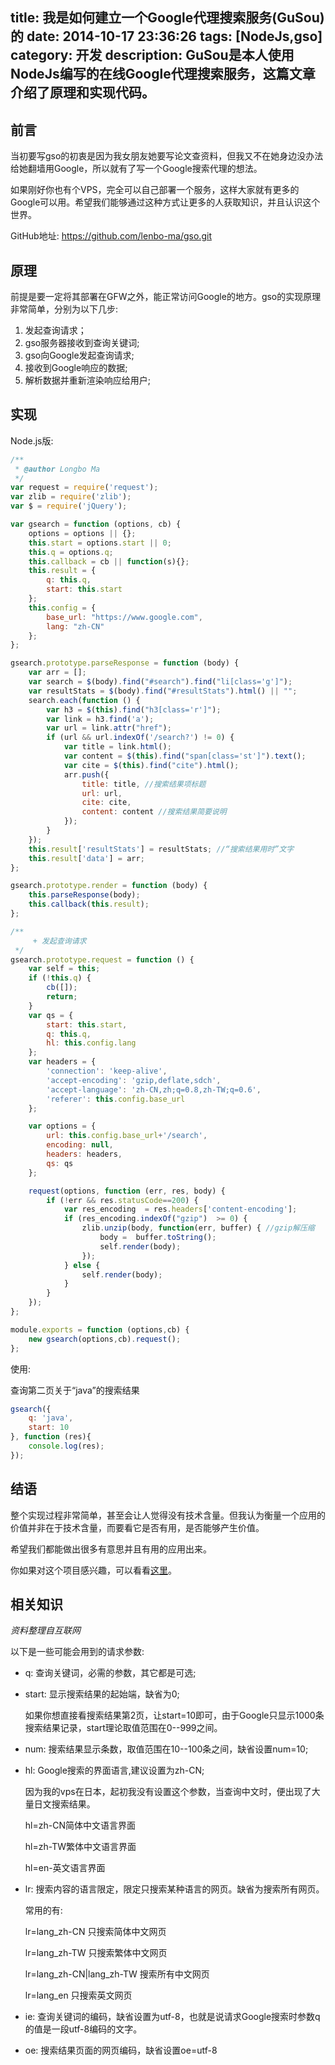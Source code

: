 title: 我是如何建立一个Google代理搜索服务(GuSou)的
date: 2014-10-17 23:36:26
tags: [NodeJs,gso]
category: 开发
description: GuSou是本人使用NodeJs编写的在线Google代理搜索服务，这篇文章介绍了原理和实现代码。
---


## 前言

当初要写gso的初衷是因为我女朋友她要写论文查资料，但我又不在她身边没办法给她翻墙用Google，所以就有了写一个Google搜索代理的想法。

如果刚好你也有个VPS，完全可以自己部署一个服务，这样大家就有更多的Google可以用。希望我们能够通过这种方式让更多的人获取知识，并且认识这个世界。

GitHub地址: https://github.com/lenbo-ma/gso.git

## 原理

前提是要一定将其部署在GFW之外，能正常访问Google的地方。gso的实现原理非常简单，分别为以下几步: 

1. 发起查询请求；
2. gso服务器接收到查询关键词;
3. gso向Google发起查询请求;
4. 接收到Google响应的数据;
5. 解析数据并重新渲染响应给用户;

<!-- more -->
## 实现
Node.js版:

```javascript
/**
 * @author Longbo Ma
 */
var request = require('request');
var zlib = require('zlib');
var $ = require('jQuery');

var gsearch = function (options, cb) {
    options = options || {};
    this.start = options.start || 0;
    this.q = options.q;
    this.callback = cb || function(s){};
    this.result = {
        q: this.q,
        start: this.start
    };
    this.config = {
        base_url: "https://www.google.com",
        lang: "zh-CN"
    };
};

gsearch.prototype.parseResponse = function (body) {
    var arr = [];
    var search = $(body).find("#search").find("li[class='g']");
    var resultStats = $(body).find("#resultStats").html() || "";
    search.each(function () {
        var h3 = $(this).find("h3[class='r']");
        var link = h3.find('a');
        var url = link.attr("href");
        if (url && url.indexOf('/search?') != 0) {
            var title = link.html();
            var content = $(this).find("span[class='st']").text();
            var cite = $(this).find("cite").html();
            arr.push({
                title: title, //搜索结果项标题
                url: url, 
                cite: cite, 
                content: content //搜索结果简要说明
            });
        }
    });
    this.result['resultStats'] = resultStats; //“搜索结果用时”文字
    this.result['data'] = arr;
};

gsearch.prototype.render = function (body) {
    this.parseResponse(body);
    this.callback(this.result);
};

/**
	 + 发起查询请求
 */
gsearch.prototype.request = function () {
    var self = this;
    if (!this.q) {
        cb([]);
        return;
    }
    var qs = {
        start: this.start,
        q: this.q,
        hl: this.config.lang
    };
    var headers = {
        'connection': 'keep-alive',
        'accept-encoding': 'gzip,deflate,sdch',
        'accept-language': 'zh-CN,zh;q=0.8,zh-TW;q=0.6',
        'referer': this.config.base_url
    };

    var options = {
        url: this.config.base_url+'/search',
        encoding: null,
        headers: headers,
        qs: qs
    };

    request(options, function (err, res, body) {
        if (!err && res.statusCode==200) {
            var res_encoding  = res.headers['content-encoding'];
            if (res_encoding.indexOf("gzip")  >= 0) { 
                zlib.unzip(body, function(err, buffer) { //gzip解压缩
                    body =  buffer.toString();
                    self.render(body);
                });
            } else {
                self.render(body);
            }
        }
    });
};

module.exports = function (options,cb) {
    new gsearch(options,cb).request();
};
```

使用:

查询第二页关于“java”的搜索结果

```javascript
gsearch({
    q: 'java',
    start: 10
}, function (res){
    console.log(res);
});
```

## 结语

整个实现过程非常简单，甚至会让人觉得没有技术含量。但我认为衡量一个应用的价值并非在于技术含量，而要看它是否有用，是否能够产生价值。

希望我们都能做出很多有意思并且有用的应用出来。

你如果对这个项目感兴趣，可以看看[这里][1]。

## 相关知识

*资料整理自互联网*

以下是一些可能会用到的请求参数:

* q: 查询关键词，必需的参数，其它都是可选;

* start: 显示搜索结果的起始端，缺省为0;

    如果你想直接看搜索结果第2页，让start=10即可，由于Google只显示1000条搜索结果记录，start理论取值范围在0--999之间。

* num: 搜索结果显示条数，取值范围在10--100条之间，缺省设置num=10;

* hl: Google搜索的界面语言,建议设置为zh-CN;

    因为我的vps在日本，起初我没有设置这个参数，当查询中文时，便出现了大量日文搜索结果。
   
    hl=zh-CN简体中文语言界面
    
    hl=zh-TW繁体中文语言界面
    
    hl=en-英文语言界面

* lr: 搜索内容的语言限定，限定只搜索某种语言的网页。缺省为搜索所有网页。

    常用的有:
    
    lr=lang_zh-CN  只搜索简体中文网页 
    
    lr=lang_zh-TW  只搜索繁体中文网页 
    
    lr=lang_zh-CN|lang_zh-TW  搜索所有中文网页
    
    lr=lang_en  只搜索英文网页 

* ie: 查询关键词的编码，缺省设置为utf-8，也就是说请求Google搜索时参数q的值是一段utf-8编码的文字。

* oe: 搜索结果页面的网页编码，缺省设置oe=utf-8




  [1]: https://github.com/lenbo-ma/gso.git
